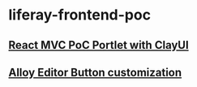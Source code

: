 # liferay-frontend-poc

## [React MVC PoC Portlet with ClayUI](./modules/poc-mvc-react-portlet/README.md)
## [Alloy Editor Button customization](./modules/alloy-editor-custom-button-web/README.md)